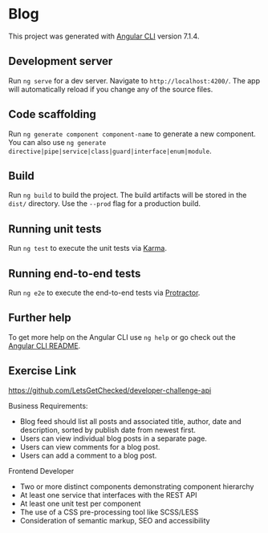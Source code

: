 # Blog

This project was generated with [Angular CLI](https://github.com/angular/angular-cli) version 7.1.4.

## Development server

Run `ng serve` for a dev server. Navigate to `http://localhost:4200/`. The app will automatically reload if you change any of the source files.

## Code scaffolding

Run `ng generate component component-name` to generate a new component. You can also use `ng generate directive|pipe|service|class|guard|interface|enum|module`.

## Build

Run `ng build` to build the project. The build artifacts will be stored in the `dist/` directory. Use the `--prod` flag for a production build.

## Running unit tests

Run `ng test` to execute the unit tests via [Karma](https://karma-runner.github.io).

## Running end-to-end tests

Run `ng e2e` to execute the end-to-end tests via [Protractor](http://www.protractortest.org/).

## Further help

To get more help on the Angular CLI use `ng help` or go check out the [Angular CLI README](https://github.com/angular/angular-cli/blob/master/README.md).

## Exercise Link
https://github.com/LetsGetChecked/developer-challenge-api

Business Requirements:
- Blog feed should list all posts and associated title, author, date and description, sorted by publish date from newest first.
- Users can view individual blog posts in a separate page.
- Users can view comments for a blog post.
- Users can add a comment to a blog post.

Frontend Developer
- Two or more distinct components demonstrating component hierarchy
- At least one service that interfaces with the REST API
- At least one unit test per component
- The use of a CSS pre-processing tool like SCSS/LESS
- Consideration of semantic markup, SEO and accessibility